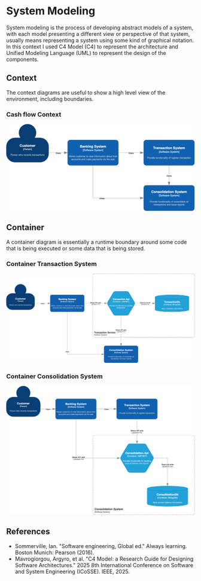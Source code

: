 # System Modeling
System modeling is the process of developing abstract models of a system, with each model presenting a different view or perspective of that system, usually means representing a system using some kind of graphical notation. In this context I used C4 Model (C4) to represent the architecture and Unified Modeling Language (UML) to represent the design of the components.


## Context
The context diagrams are useful to show a high level view of the environment, including boundaries.

### Cash flow Context
![Context](./images/Context.png)


## Container
A container diagram is essentially a runtime boundary around some code that is being executed or some data that is being stored.

### Container Transaction System
![Context](./images/Container_Transaction_System.png)

### Container Consolidation System
![Context](./images/Container_Consolidation_System.png)

## References
- Sommerville, Ian. "Software engineering, Global ed." Always learning. Boston Munich: Pearson (2016).
- Mavrogiorgou, Argyro, et al. "C4 Model: a Research Guide for Designing Software Architectures." 2025 8th International Conference on Software and System Engineering (ICoSSE). IEEE, 2025.